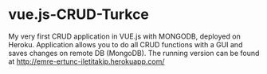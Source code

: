# vue.js-CRUD-Turkce
My very first CRUD application in VUE.js with MONGODB, deployed on Heroku. Application allows you to do all CRUD functions with a GUI and saves changes on remote DB (MongoDB). The running version can be found at http://emre-ertunc-iletitakip.herokuapp.com/
